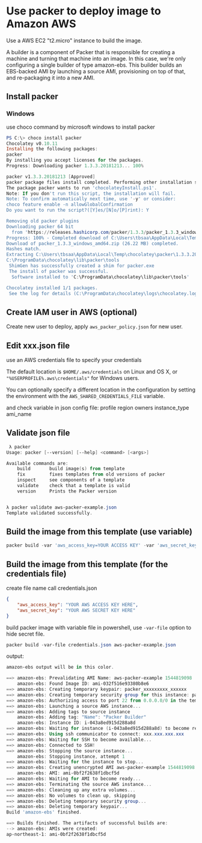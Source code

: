 
# Use packer to deploy image to Amazon AWS

Use a AWS EC2 "t2.micro" instance to build the image.

A builder is a component of Packer that is responsible for creating a machine and turning that machine into an image.
In this case, we're only configuring a single builder of type amazon-ebs.
This builder builds an EBS-backed AMI by launching a source AMI, provisioning on top of that, and re-packaging it into a new AMI.

## Install packer

### Windows

use choco command by microsoft windows to install packer

```powershell
PS C:\> choco install packer
Chocolatey v0.10.11
Installing the following packages:
packer
By installing you accept licenses for the packages.
Progress: Downloading packer 1.3.3.20181213... 100%

packer v1.3.3.20181213 [Approved]
packer package files install completed. Performing other installation steps.
The package packer wants to run 'chocolateyInstall.ps1'.
Note: If you don't run this script, the installation will fail.
Note: To confirm automatically next time, use '-y' or consider:
choco feature enable -n allowGlobalConfirmation
Do you want to run the script?([Y]es/[N]o/[P]rint): Y

Removing old packer plugins
Downloading packer 64 bit
  from 'https://releases.hashicorp.com/packer/1.3.3/packer_1.3.3_windows_amd64.zip'
Progress: 100% - Completed download of C:\Users\tbsaa\AppData\Local\Temp\chocolatey\packer\1.3.3.20181213\packer_1.3.3_windows_amd64.zip (26.22 MB).
Download of packer_1.3.3_windows_amd64.zip (26.22 MB) completed.
Hashes match.
Extracting C:\Users\tbsaa\AppData\Local\Temp\chocolatey\packer\1.3.3.20181213\packer_1.3.3_windows_amd64.zip to C:\ProgramData\chocolatey\lib\packer\tools...
C:\ProgramData\chocolatey\lib\packer\tools
 ShimGen has successfully created a shim for packer.exe
 The install of packer was successful.
  Software installed to 'C:\ProgramData\chocolatey\lib\packer\tools'

Chocolatey installed 1/1 packages.
 See the log for details (C:\ProgramData\chocolatey\logs\chocolatey.log).
```

## Create IAM user in AWS (optional)

Create new user to deploy, apply `aws_packer_policy.json` for new user.

## Edit xxx.json file

use an AWS credentials file to specify your credentials

The default location is `$HOME/.aws/credentials` on Linux and OS X,
or `"%USERPROFILE%.aws\credentials"` for Windows users.

You can optionally specify a different location in the configuration by setting the environment with the `AWS_SHARED_CREDENTIALS_FILE` variable.

and check variable in json config file:
profile
region
owners
instance_type
ami_name

## Validate json file

```powershell
 λ packer
Usage: packer [--version] [--help] <command> [<args>]

Available commands are:
    build       build image(s) from template
    fix         fixes templates from old versions of packer
    inspect     see components of a template
    validate    check that a template is valid
    version     Prints the Packer version


λ packer validate aws-packer-example.json
Template validated successfully.
```

## Build the image from this template (use variable)

```powershell
packer build -var 'aws_access_key=YOUR ACCESS KEY' -var 'aws_secret_key=YOUR SECRET KEY' aws-packer-example.json
```

## Build the image from this template (for the credentials file)

create file name call credentials.json

```json
{
    "aws_access_key": "YOUR AWS ACCESS KEY HERE",
    "aws_secret_key": "YOUR AWS SECRET KEY HERE"
}
```

build packer image with variable file in powershell, 
use `-var-file` option to hide secret file.

```powershell
packer build -var-file credentials.json aws-packer-example.json
```

output:

```powershell
amazon-ebs output will be in this color.

==> amazon-ebs: Prevalidating AMI Name: aws-packer-example 1544819098
    amazon-ebs: Found Image ID: ami-032f516e93380b8e6
==> amazon-ebs: Creating temporary keypair: packer_xxxxxxxxx_xxxxxx
==> amazon-ebs: Creating temporary security group for this instance: packer_xxxxxxxxx_xxxxxx
==> amazon-ebs: Authorizing access to port 22 from 0.0.0.0/0 in the temporary security group...
==> amazon-ebs: Launching a source AWS instance...
==> amazon-ebs: Adding tags to source instance
    amazon-ebs: Adding tag: "Name": "Packer Builder"
    amazon-ebs: Instance ID: i-043a8ed915d288a8d
==> amazon-ebs: Waiting for instance (i-043a8ed915d288a8d) to become ready...
==> amazon-ebs: Using ssh communicator to connect: xxx.xxx.xxx.xxx
==> amazon-ebs: Waiting for SSH to become available...
==> amazon-ebs: Connected to SSH!
==> amazon-ebs: Stopping the source instance...
    amazon-ebs: Stopping instance, attempt 1
==> amazon-ebs: Waiting for the instance to stop...
==> amazon-ebs: Creating unencrypted AMI aws-packer-example 1544819098 from instance i-043a8ed915d288a8d
    amazon-ebs: AMI: ami-0bf2f2638f1dbcf5d
==> amazon-ebs: Waiting for AMI to become ready...
==> amazon-ebs: Terminating the source AWS instance...
==> amazon-ebs: Cleaning up any extra volumes...
==> amazon-ebs: No volumes to clean up, skipping
==> amazon-ebs: Deleting temporary security group...
==> amazon-ebs: Deleting temporary keypair...
Build 'amazon-ebs' finished.

==> Builds finished. The artifacts of successful builds are:
--> amazon-ebs: AMIs were created:
ap-northeast-1: ami-0bf2f2638f1dbcf5d
```